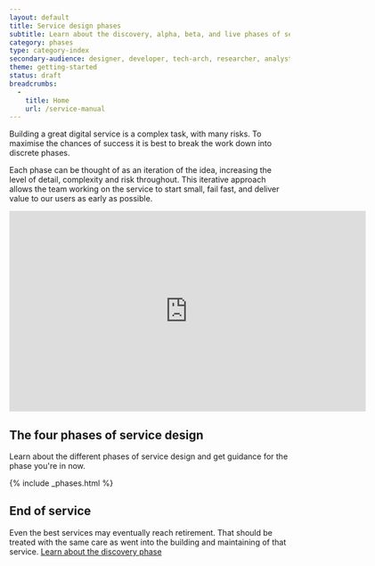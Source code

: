 ```yaml
---
layout: default
title: Service design phases
subtitle: Learn about the discovery, alpha, beta, and live phases of service design
category: phases
type: category-index
secondary-audience: designer, developer, tech-arch, researcher, analyst
theme: getting-started
status: draft
breadcrumbs:
  -
    title: Home
    url: /service-manual
---
```


Building a great digital service is a complex task, with many risks. To maximise the chances of success it is best to break the work down into discrete phases. 

Each phase can be thought of as an iteration of the idea, increasing the level of detail, complexity and risk throughout. This iterative approach allows the team working on the service to start small, fail fast, and deliver value to our users as early as possible.

<iframe width="640" height="360" src="https://www.youtube.com/embed/A60tNFPcBxE?rel=0" frameborder="0" allowfullscreen=""></iframe>

## The four phases of service design

Learn about the different phases of service design and get guidance for the phase you're in now.

{% include _phases.html %}

## End of service

Even the best services may eventually reach retirement. That should be treated with the same care as went into the building and maintaining of that service. [Learn about the discovery phase](retirement)

<!--
<img class="phase-diagram" src="/service-manual/assets/images/DBD_Graph.jpg" alt="Diagram showing the four main development phases of a digital by default service" />-->
